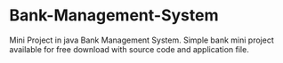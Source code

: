 # Bank-Management-System
Mini Project in java Bank Management System. Simple bank mini project available for free download with source code and application file.
